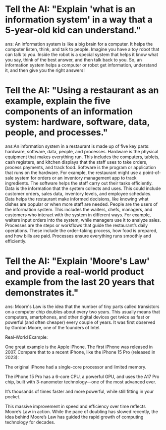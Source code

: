 # Tell the AI: "Explain 'what is an information system' in a way that a 5-year-old kid can understand."

ans: An information system is like a big brain for a computer. It helps the computer listen, think, and talk to people. Imagine you have a toy robot that can talk to you. Inside the robot is a special system that helps it know what you say, think of the best answer, and then talk back to you.
So, an information system helps a computer or robot get information, understand it, and then give you the right answers!
# Tell the AI: "Using a restaurant as an example, explain the five components of an information system: hardware, software, data, people, and processes."

ans:An information system in a restaurant is made up of five key parts: hardware, software, data, people, and processes.
Hardware is the physical equipment that makes everything run. This includes the computers, tablets, cash registers, and kitchen displays that the staff uses to take orders, process payments, and track food.
Software is the program or application that runs on the hardware. For example, the restaurant might use a point-of-sale system for orders or an inventory management app to track ingredients. The software helps the staff carry out their tasks efficiently.
Data is the information that the system collects and uses. This could include customer orders, sales data, inventory levels, and employee schedules. Data helps the restaurant make informed decisions, like knowing what dishes are popular or when more staff are needed.
People are the users of the information system. This includes the waiters, chefs, managers, and customers who interact with the system in different ways. For example, waiters input orders into the system, while managers use it to analyze sales.
Processes are the steps or workflows that guide the restaurant’s daily operations. These include the order-taking process, how food is prepared, and how bills are paid. Processes ensure everything runs smoothly and efficiently.

#  Tell the AI: "Explain 'Moore's Law' and provide a real-world product example from the last 20 years that demonstrates it."

ans: Moore's Law is the idea that the number of tiny parts called transistors on a computer chip doubles about every two years. This usually means that computers, smartphones, and other digital devices get twice as fast or powerful (and often cheaper) every couple of years. It was first observed by Gordon Moore, one of the founders of Intel.

Real-World Example:

One great example is the Apple iPhone. The first iPhone was released in 2007. Compare that to a recent iPhone, like the iPhone 15 Pro (released in 2023):

The original iPhone had a single-core processor and limited memory.

The iPhone 15 Pro has a 6-core CPU, a powerful GPU, and uses the A17 Pro chip, built with 3-nanometer technology—one of the most advanced ever.

It’s thousands of times faster and more powerful, while still fitting in your pocket.

This massive improvement in speed and efficiency over time reflects Moore’s Law in action. While the pace of doubling has slowed recently, the idea behind Moore’s Law has guided the rapid growth of computing technology for decades.
